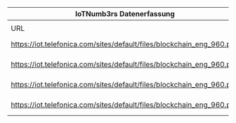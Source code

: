 |IoTNumb3rs Datenerfassung|||||||||||
| ---- | ---- | ---- | ---- | ---- | ---- | ---- | ---- | ---- | ---- | ---- |
||||||||||||
|URL|home_url|filename|device_class|device_count|market_class|market_volume|prognosis_year|publication_year|authorship_class|Dropbox folder|
|https://iot.telefonica.com/sites/default/files/blockchain_eng_960.png|https://iot.telefonica.com/blog/en/all/all/iot-connectivity-hub|file3_blockchain_eng_960.png|device|8400000000|||2020|2018|company|Pattoho/20181212-1804|
|https://iot.telefonica.com/sites/default/files/blockchain_eng_960.png|https://iot.telefonica.com/blog/en/all/all/iot-connectivity-hub|file3_blockchain_eng_960.png|||blockchain market|6080000000|2023|||Pattoho/20181212-1804|
|https://iot.telefonica.com/sites/default/files/blockchain_eng_960.png|https://iot.telefonica.com/blog/en/all/all/iot-connectivity-hub|file3_blockchain_eng_960.png|||cryptocurrency|541000000|2017|||Pattoho/20181212-1804|
|https://iot.telefonica.com/sites/default/files/blockchain_eng_960.png|https://iot.telefonica.com/blog/en/all/all/iot-connectivity-hub|file3_blockchain_eng_960.png|||cryptocurrency|2902000000|2023|||Pattoho/20181212-1804|

